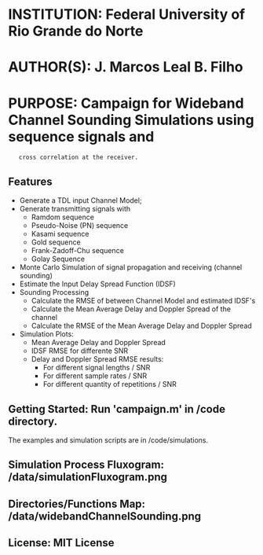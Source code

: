 # INSTITUTION: Federal University of Rio Grande do Norte
# AUTHOR(S): J. Marcos Leal B. Filho
# PURPOSE: Campaign for Wideband Channel Sounding Simulations using sequence signals and
	   cross correlation at the receiver.

## Features

- Generate a TDL input Channel Model;
- Generate transmitting signals with
  - Ramdom sequence
  - Pseudo-Noise (PN) sequence
  - Kasami sequence
  - Gold sequence
  - Frank-Zadoff-Chu sequence
  - Golay Sequence
- Monte Carlo Simulation of signal propagation and receiving (channel sounding)
- Estimate the Input Delay Spread Function (IDSF)
- Sounding Processing
  - Calculate the RMSE of between Channel Model and estimated IDSF's
  - Calculate the Mean Average Delay and Doppler Spread of the channel
  - Calculate the RMSE of the Mean Average Delay and Doppler Spread
- Simulation Plots:
  - Mean Average Delay and Doppler Spread
  - IDSF RMSE for differente SNR
  - Delay and Doppler Spread RMSE results: 
    - For different signal lengths / SNR
    - For different sample rates / SNR
    - For different quantity of repetitions / SNR

## Getting Started: Run 'campaign.m' in /code directory.

The examples and simulation scripts are in /code/simulations.

## Simulation Process Fluxogram: /data/simulationFluxogram.png

## Directories/Functions Map: /data/widebandChannelSounding.png

## License: MIT License